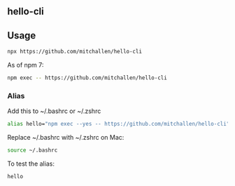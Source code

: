 hello-cli
--

## Usage

```sh
npx https://github.com/mitchallen/hello-cli
```

As of npm 7:

```sh
npm exec -- https://github.com/mitchallen/hello-cli
```

### Alias

Add this to ~/.bashrc or ~/.zshrc

```sh
alias hello="npm exec --yes -- https://github.com/mitchallen/hello-cli";
```

Replace ~/.bashrc with ~/.zshrc on Mac:

```sh
source ~/.bashrc 
```

To test the alias:

```sh
hello
```